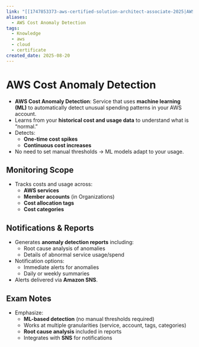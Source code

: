 ```yaml
---
link: "[[1747853373-aws-certified-solution-architect-associate-2025|AWS Certified Solution Architect Associate 2025]]"
aliases:
  - AWS Cost Anomaly Detection
tags:
  - Knowledge
  - aws
  - cloud
  - certificate
created_date: 2025-08-20
---
```

# AWS Cost Anomaly Detection
- **AWS Cost Anomaly Detection**: Service that uses **machine learning (ML)** to automatically detect unusual spending patterns in your AWS account.
- Learns from your **historical cost and usage data** to understand what is “normal.”
- Detects:
  - **One-time cost spikes**
  - **Continuous cost increases**
- No need to set manual thresholds → ML models adapt to your usage.

## Monitoring Scope
- Tracks costs and usage across:
  - **AWS services**
  - **Member accounts** (in Organizations)
  - **Cost allocation tags**
  - **Cost categories**

## Notifications & Reports
- Generates **anomaly detection reports** including:
  - Root cause analysis of anomalies
  - Details of abnormal service usage/spend
- Notification options:
  - Immediate alerts for anomalies
  - Daily or weekly summaries
- Alerts delivered via **Amazon SNS**.

## Exam Notes
- Emphasize:
  - **ML-based detection** (no manual thresholds required)
  - Works at multiple granularities (service, account, tags, categories)
  - **Root cause analysis** included in reports
  - Integrates with **SNS** for notifications